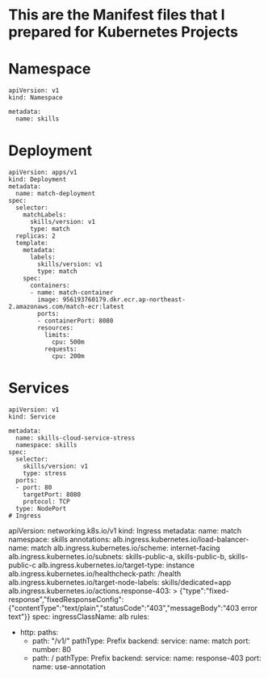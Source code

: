 # This are the Manifest files that I prepared for Kubernetes Projects
# Namespace
```
apiVersion: v1
kind: Namespace

metadata:
  name: skills
```
# Deployment
```
apiVersion: apps/v1
kind: Deployment
metadata:
  name: match-deployment
spec:
  selector:
    matchLabels:
      skills/version: v1
      type: match
  replicas: 2
  template:
    metadata:
      labels:
        skills/version: v1
        type: match
    spec:
      containers:
      - name: match-container
        image: 956193760179.dkr.ecr.ap-northeast-2.amazonaws.com/match-ecr:latest
        ports:
        - containerPort: 8080
        resources:
          limits:
            cpu: 500m
          requests:
            cpu: 200m
```
# Services
```
apiVersion: v1
kind: Service

metadata:
  name: skills-cloud-service-stress
  namespace: skills
spec:
  selector:
    skills/version: v1
    type: stress
  ports:
  - port: 80
    targetPort: 8080
    protocol: TCP
  type: NodePort
# Ingress
```
apiVersion: networking.k8s.io/v1
kind: Ingress
metadata:
  name: match
  namespace: skills
  annotations:
    alb.ingress.kubernetes.io/load-balancer-name: match
    alb.ingress.kubernetes.io/scheme: internet-facing
    alb.ingress.kubernetes.io/subnets: skills-public-a, skills-public-b, skills-public-c
    alb.ingress.kubernetes.io/target-type: instance
    alb.ingress.kubernetes.io/healthcheck-path: /health
    alb.ingress.kubernetes.io/target-node-labels: skills/dedicated=app
    alb.ingress.kubernetes.io/actions.response-403: >
      {"type":"fixed-response","fixedResponseConfig":{"contentType":"text/plain","statusCode":"403","messageBody":"403 error text"}}
spec:
  ingressClassName: alb
  rules:
  - http:
      paths:
      - path: "/v1/"
        pathType: Prefix
        backend:
          service:
            name: match
            port:
              number: 80
      - path: /
        pathType: Prefix
        backend:
          service:
            name: response-403
            port:
              name: use-annotation

```